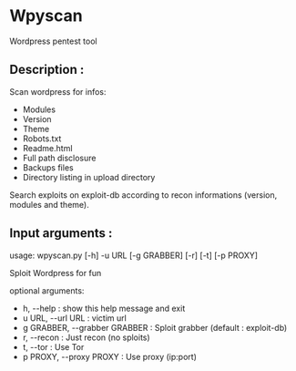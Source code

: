 Wpyscan
=======

Wordpress pentest tool

Description :
-------------

Scan wordpress for infos:
 - Modules
 - Version
 - Theme
 - Robots.txt
 - Readme.html
 - Full path disclosure
 - Backups files
 - Directory listing in upload directory

Search exploits on exploit-db according to recon informations (version, modules and theme).

Input arguments :
-----------------
usage: wpyscan.py [-h] -u URL [-g GRABBER] [-r] [-t] [-p PROXY]

Sploit Wordpress for fun

optional arguments:
  - h, --help : show this help message and exit
  - u URL, --url URL : victim url
  - g GRABBER, --grabber GRABBER : Sploit grabber (default : exploit-db)
  - r, --recon : Just recon (no sploits)
  - t, --tor : Use Tor
  - p PROXY, --proxy PROXY : Use proxy (ip:port)
